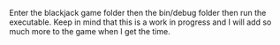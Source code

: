 Enter the blackjack game folder then the bin/debug folder then run the executable. Keep in mind that this is a work in progress and I will add so much more to the game when I get the time.
